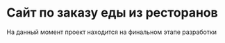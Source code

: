 # Сайт по заказу еды из ресторанов

На данный момент проект находится на финальном этапе разработки
